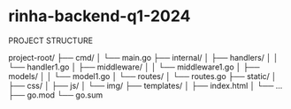 # rinha-backend-q1-2024

PROJECT STRUCTURE

project-root/
├── cmd/
│   └── main.go
├── internal/
│   ├── handlers/
│   │   └── handler1.go
│   ├── middleware/
│   │   └── middleware1.go
│   ├── models/
│   │   └── model1.go
│   └── routes/
│       └── routes.go
├── static/
│   ├── css/
│   ├── js/
│   └── img/
├── templates/
│   ├── index.html
│   └── ...
├── go.mod
└── go.sum

